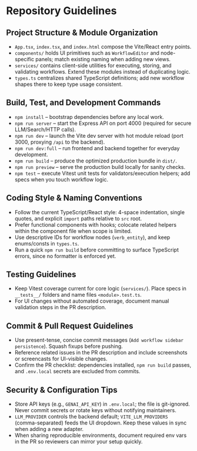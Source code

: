 # Repository Guidelines

## Project Structure & Module Organization
- `App.tsx`, `index.tsx`, and `index.html` compose the Vite/React entry points.
- `components/` holds UI primitives such as `WorkflowEditor` and node-specific panels; match existing naming when adding new views.
- `services/` contains client-side utilities for executing, storing, and validating workflows. Extend these modules instead of duplicating logic.
- `types.ts` centralizes shared TypeScript definitions; add new workflow shapes there to keep type usage consistent.

## Build, Test, and Development Commands
- `npm install` – bootstrap dependencies before any local work.
- `npm run server` – start the Express API on port 4000 (required for secure LLM/Search/HTTP calls).
- `npm run dev` – launch the Vite dev server with hot module reload (port 3000, proxying `/api` to the backend).
- `npm run dev:full` – run frontend and backend together for everyday development.
- `npm run build` – produce the optimized production bundle in `dist/`.
- `npm run preview` – serve the production build locally for sanity checks.
- `npm test` – execute Vitest unit tests for validators/execution helpers; add specs when you touch workflow logic.

## Coding Style & Naming Conventions
- Follow the current TypeScript/React style: 4-space indentation, single quotes, and explicit `import` paths relative to `src` root.
- Prefer functional components with hooks; colocate related helpers within the component file when scope is limited.
- Use descriptive IDs for workflow nodes (`verb_entity`), and keep enums/consts in `types.ts`.
- Run a quick `npm run build` before committing to surface TypeScript errors, since no formatter is enforced yet.

## Testing Guidelines
- Keep Vitest coverage current for core logic (`services/`). Place specs in `__tests__/` folders and name files `<module>.test.ts`.
- For UI changes without automated coverage, document manual validation steps in the PR description.

## Commit & Pull Request Guidelines
- Use present-tense, concise commit messages (`Add workflow sidebar persistence`). Squash fixups before pushing.
- Reference related issues in the PR description and include screenshots or screencasts for UI-visible changes.
- Confirm the PR checklist: dependencies installed, `npm run build` passes, and `.env.local` secrets are excluded from commits.

## Security & Configuration Tips
- Store API keys (e.g., `GENAI_API_KEY`) in `.env.local`; the file is git-ignored. Never commit secrets or rotate keys without notifying maintainers.
- `LLM_PROVIDER` controls the backend default; `VITE_LLM_PROVIDERS` (comma-separated) feeds the UI dropdown. Keep these values in sync when adding a new adapter.
- When sharing reproducible environments, document required env vars in the PR so reviewers can mirror your setup quickly.
